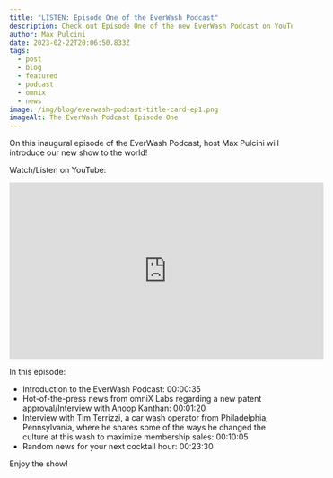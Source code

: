 ```yaml
---
title: "LISTEN: Episode One of the EverWash Podcast"
description: Check out Episode One of the new EverWash Podcast on YouTube!
author: Max Pulcini
date: 2023-02-22T20:06:50.833Z
tags:
  - post
  - blog
  - featured
  - podcast
  - omnix
  - news
image: /img/blog/everwash-podcast-title-card-ep1.png
imageAlt: The EverWash Podcast Episode One
---
```

On this inaugural episode of the EverWash Podcast, host Max Pulcini will introduce our new show to the world! 

Watch/Listen on YouTube:

<iframe width="560" height="315" src="https://www.youtube.com/embed/qFnJFfpGITQ" title="YouTube video player" frameborder="0" allow="accelerometer; autoplay; clipboard-write; encrypted-media; gyroscope; picture-in-picture; web-share" allowfullscreen></iframe>

In this episode: 

* Introduction to the EverWash Podcast: 00:00:35 
* Hot-of-the-press news from omniX Labs regarding a new patent approval/Interview with Anoop Kanthan: 00:01:20 
* Interview with Tim Terrizzi, a car wash operator from Philadelphia, Pennsylvania, where he shares some of the ways he changed the culture at this wash to maximize membership sales: 00:10:05 
* Random news for your next cocktail hour: 00:23:30

Enjoy the show!